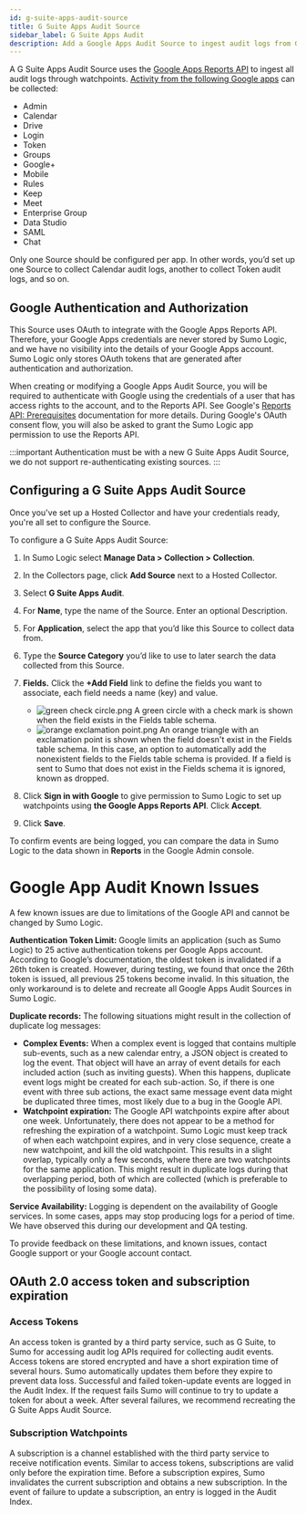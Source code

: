 ```yaml
---
id: g-suite-apps-audit-source
title: G Suite Apps Audit Source
sidebar_label: G Suite Apps Audit
description: Add a Google Apps Audit Source to ingest audit logs from Google apps.
---
```



A G Suite Apps Audit Source uses the [Google Apps Reports API](https://developers.google.com/admin-sdk/reports/v1/get-start/getting-started) to ingest all audit logs through watchpoints. [Activity from the following Google apps](https://developers.google.com/admin-sdk/reports/v1/reference/activities/list) can be collected:

 * Admin
 * Calendar
 * Drive
 * Login
 * Token
 * Groups
 * Google+
 * Mobile
 * Rules
 * Keep 
 * Meet 
 * Enterprise Group 
 * Data Studio 
 * SAML 
 * Chat


Only one Source should be configured per app. In other words, you’d set up one Source to collect Calendar audit logs, another to collect Token audit logs, and so on.

## Google Authentication and Authorization

This Source uses OAuth to integrate with the Google Apps Reports API. Therefore, your Google Apps credentials are never stored by Sumo Logic, and we have no visibility into the details of your Google Apps account. Sumo Logic only stores OAuth tokens that are generated after authentication and authorization.

When creating or modifying a Google Apps Audit Source, you will be required to authenticate with Google using the credentials of a user that has access rights to the account, and to the Reports API. See Google's [Reports API: Prerequisites](https://developers.google.com/admin-sdk/reports/v1/guides/prerequisites) documentation for more details. During Google's OAuth consent flow, you will also be asked to grant the Sumo Logic app permission to use the Reports API.

:::important
Authentication must be with a new G Suite Apps Audit Source, we do not support re-authenticating existing sources.
:::

## Configuring a G Suite Apps Audit Source

Once you've set up a Hosted Collector and have your credentials ready, you're all set to configure the Source.

To configure a G Suite Apps Audit Source:

1. In Sumo Logic select **Manage Data \> Collection > Collection**. 
1. In the Collectors page, click **Add Source** next to a Hosted Collector.
1. Select **G Suite Apps Audit**.
1. For **Name**, type the name of the Source. Enter an optional Description.
1. For **Application**, select the app that you’d like this Source to collect data from.
1. Type the **Source Category** you’d like to use to later search the data collected from this Source.
1. **Fields.** Click the **+Add Field** link to define the fields you want to associate, each field needs a name (key) and value.

   * ![green check circle.png](/img/reuse/green-check-circle.png) A green circle with a check mark is shown when the field exists in the Fields table schema.
   * ![orange exclamation point.png](/img/reuse/orange-exclamation-point.png) An orange triangle with an exclamation point is shown when the field doesn't exist in the Fields table schema. In this case, an option to automatically add the nonexistent fields to the Fields table schema is provided. If a field is sent to Sumo that does not exist in the Fields schema it is ignored, known as dropped.
1. Click **Sign in with Google** to give permission to Sumo Logic to set up watchpoints using **the Google Apps Reports API**. Click **Accept**.
1. Click **Save**.

To confirm events are being logged, you can compare the data in Sumo Logic to the data shown in **Reports** in the Google Admin console.

# Google App Audit Known Issues

A few known issues are due to limitations of the Google API and cannot be changed by Sumo Logic. 

**Authentication Token Limit:** Google limits an application (such as Sumo Logic) to 25 active authentication tokens per Google Apps account. According to Google’s documentation, the oldest token is invalidated if a 26th token is created. However, during testing, we found that once the 26th token is issued, all previous 25 tokens become invalid. In this situation, the only workaround is to delete and recreate all Google Apps Audit Sources in Sumo Logic.

**Duplicate records:** The following situations might result in the collection of duplicate log messages:

   * **Complex Events:** When a complex event is logged that contains multiple sub-events, such as a new calendar entry, a JSON object is created to log the event. That object will have an array of event details for each included action (such as inviting guests). When this happens, duplicate event logs might be created for each sub-action. So, if there is one event with three sub actions, the exact same message event data might be duplicated three times, most likely due to a bug in the Google API.
   * **Watchpoint expiration:** The Google API watchpoints expire after about one week. Unfortunately, there does not appear to be a method for refreshing the expiration of a watchpoint. Sumo Logic must keep track of when each watchpoint expires, and in very close sequence, create a new watchpoint, and kill the old watchpoint. This results in a slight overlap, typically only a few seconds, where there are two watchpoints for the same application. This might result in duplicate logs during that overlapping period, both of which are collected (which is preferable to the possibility of losing some data).

**Service Availability:** Logging is dependent on the availability of Google services. In some cases, apps may stop producing logs for a period of time. We have observed this during our development and QA testing.

To provide feedback on these limitations, and known issues, contact Google support or your Google account contact.

## OAuth 2.0 access token and subscription expiration

### Access Tokens

An access token is granted by a third party service, such as G Suite, to Sumo for accessing audit log APIs required for collecting audit events. Access tokens are stored encrypted and have a short expiration time of several hours. Sumo automatically updates them before they expire to prevent data loss. Successful and failed token-update events are logged in the Audit Index. If the request fails Sumo will continue to try to update a token for about a week. After several failures, we recommend recreating the G Suite Apps Audit Source.

### Subscription Watchpoints

A subscription is a channel established with the third party service to receive notification events. Similar to access tokens, subscriptions are valid only before the expiration time. Before a subscription expires, Sumo invalidates the current subscription and obtains a new subscription. In the event of failure to update a subscription, an entry is logged in the Audit Index.
